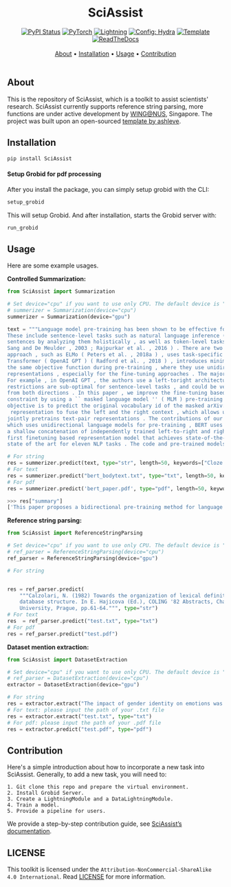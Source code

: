 
<div align="center">

# SciAssist
[![PyPI Status](https://badge.fury.io/py/sciassist.svg)](https://badge.fury.io/py/sciassist)
<a href="https://pytorch.org/get-started/locally/"><img alt="PyTorch" src="https://img.shields.io/badge/PyTorch-ee4c2c?logo=pytorch&logoColor=white"></a>
<a href="https://pytorchlightning.ai/"><img alt="Lightning" src="https://img.shields.io/badge/-Lightning-792ee5?logo=pytorchlightning&logoColor=white"></a>
<a href="https://hydra.cc/"><img alt="Config: Hydra" src="https://img.shields.io/badge/Config-Hydra-89b8cd"></a>
<a href="https://github.com/ashleve/lightning-hydra-template"><img alt="Template" src="https://img.shields.io/badge/-Lightning--Hydra--Template-017F2F?style=flat&logo=github&labelColor=gray"></a><br>
[![ReadTheDocs](https://readthedocs.org/projects/wing-sciassist/badge/)](https://wing-sciassist.readthedocs.io/en/latest/Usage.html#controlled-summarization(cocoscisum))
  <br> <br>
  <a href="#about">About</a> •
  <a href="#installation">Installation</a> •
  <a href="#usage">Usage</a> •
  <a href="#contribution">Contribution</a> 
  <br> <br>
</div>

## About

This is the repository of SciAssist, which is a toolkit to assist scientists' research. SciAssist currently supports reference string parsing, more functions are under active development by [WING@NUS](https://wing.comp.nus.edu.sg/), Singapore. The project was built upon an open-sourced [template by ashleve](https://github.com/ashleve/lightning-hydra-template).

## Installation

``` bash
pip install SciAssist
```
#### Setup Grobid for pdf processing
After you install the package, you can simply setup grobid with the CLI:
```bash
setup_grobid
```
This will setup Grobid. And after installation, starts the Grobid server with:
```bash
run_grobid
```




## Usage

Here are some example usages.



**Controlled Summarization:**

```python
from SciAssist import Summarization

# Set device="cpu" if you want to use only CPU. The default device is "gpu".
# summerizer = Summarization(device="cpu")
summerizer = Summarization(device="gpu")

text = """Language model pre-training has been shown to be effective for improving many natural language processing tasks ( Dai and Le , 2015 ; Peters et al. , 2018a ; Radford et al. , 2018 ; Howard and Ruder , 2018 ) . 
These include sentence-level tasks such as natural language inference ( Bowman et al. , 2015 ; Williams et al. , 2018 ) and paraphrasing ( Dolan and Brockett , 2005 ) , which aim to predict the relationships between 
sentences by analyzing them holistically , as well as token-level tasks such as named entity recognition and question answering , where models are required to produce fine-grained output at the token level ( Tjong Kim 
Sang and De Meulder , 2003 ; Rajpurkar et al. , 2016 ) . There are two existing strategies for applying pre-trained language representations to downstream tasks : feature-based and fine-tuning . The feature-based 
approach , such as ELMo ( Peters et al. , 2018a ) , uses task-specific architectures that include the pre-trained representations as additional features . The fine-tuning approach , such as the Generative Pre-trained 
Transformer ( OpenAI GPT ) ( Radford et al. , 2018 ) , introduces minimal task-specific parameters , and is trained on the downstream tasks by simply fine-tuning all pretrained parameters . The two approaches share 
the same objective function during pre-training , where they use unidirectional language models to learn general language representations . We argue that current techniques restrict the power of the pre-trained 
representations , especially for the fine-tuning approaches . The major limitation is that standard language models are unidirectional , and this limits the choice of architectures that can be used during pre-training .
For example , in OpenAI GPT , the authors use a left-toright architecture , where every token can only attend to previous tokens in the self-attention layers of the Transformer ( Vaswani et al. , 2017 ) . Such 
restrictions are sub-optimal for sentence-level tasks , and could be very harmful when applying finetuning based approaches to token-level tasks such as question answering , where it is crucial to incorporate context 
from both directions . In this paper , we improve the fine-tuning based approaches by proposing BERT : Bidirectional Encoder Representations from Transformers . BERT alleviates the previously mentioned unidirectionality 
constraint by using a `` masked language model '' ( MLM ) pre-training objective , inspired by the Cloze task ( Taylor , 1953 ) . The masked language model randomly masks some of the tokens from the input , and the 
objective is to predict the original vocabulary id of the masked arXiv:1810.04805v2 [ cs.CL ] 24 May 2019 word based only on its context . Unlike left-toright language model pre-training , the MLM objective enables the
 representation to fuse the left and the right context , which allows us to pretrain a deep bidirectional Transformer . In addition to the masked language model , we also use a `` next sentence prediction '' task that
jointly pretrains text-pair representations . The contributions of our paper are as follows : • We demonstrate the importance of bidirectional pre-training for language representations . Unlike Radford et al . ( 2018 ) ,
which uses unidirectional language models for pre-training , BERT uses masked language models to enable pretrained deep bidirectional representations . This is also in contrast to Peters et al . ( 2018a ) , which uses
a shallow concatenation of independently trained left-to-right and right-to-left LMs . • We show that pre-trained representations reduce the need for many heavily-engineered taskspecific architectures . BERT is the 
first finetuning based representation model that achieves state-of-the-art performance on a large suite of sentence-level and token-level tasks , outperforming many task-specific architectures . • BERT advances the 
state of the art for eleven NLP tasks . The code and pre-trained models are available at https : //github.com/ google-research/bert .  """

# For string
res = summerizer.predict(text, type="str", length=50, keywords=["Cloze task"])
# For text
res = summerizer.predict("bert_bodytext.txt", type="txt", length=50, keywords=["Cloze task"])
# For pdf
res = summerizer.predict('bert_paper.pdf', type="pdf", length=50, keywords=["Cloze task"])

>>> res["summary"]
['This paper proposes a bidirectional pre-training method for language representations. The method is inspired by the Cloze task. The method is evaluated on a large suite of sentence-level and token-level tasks.']


```



**Reference string parsing:**



```python
from SciAssist import ReferenceStringParsing

# Set device="cpu" if you want to use only CPU. The default device is "gpu".
# ref_parser = ReferenceStringParsing(device="cpu")
ref_parser = ReferenceStringParsing(device="gpu")

# For string


res = ref_parser.predict(
    """Calzolari, N. (1982) Towards the organization of lexical definitions on a 
    database structure. In E. Hajicova (Ed.), COLING '82 Abstracts, Charles 
    University, Prague, pp.61-64.""", type="str")
# For text
res  = ref_parser.predict("test.txt", type="txt")
# For pdf
res = ref_parser.predict("test.pdf")
```




**Dataset mention extraction:**

```python
from SciAssist import DatasetExtraction

# Set device="cpu" if you want to use only CPU. The default device is "gpu".
# ref_parser = DatasetExtraction(device="cpu")
extractor = DatasetExtraction(device="gpu")

# For string
res = extractor.extract("The impact of gender identity on emotions was examined by researchers using a subsample from the National Longitudinal Study of Adolescent Health. The study aimed to investigate the direct effects of gender identity on emotional experiences and expression. By focusing on a subsample of the larger study, the researchers were able to hone in on the specific relationship between gender identity and emotions. Through their analysis, the researchers sought to determine whether gender identity could have a significant and direct impact on emotional well-being. The findings of the study have important implications for our understanding of the complex interplay between gender identity and emotional experiences, and may help to inform future interventions and support for individuals who experience gender-related emotional distress.", type="str")
# For text: please input the path of your .txt file
res = extractor.extract("test.txt", type="txt")
# For pdf: please input the path of your .pdf file
res = extractor.predict("test.pdf", type="pdf")
```



## Contribution

Here's a simple introduction about how to incorporate a new task into SciAssist. 
Generally, to add a new task, you will need to:

    1. Git clone this repo and prepare the virtual environment.
    2. Install Grobid Server.
    3. Create a LightningModule and a DataLightningModule.
    4. Train a model.
    5. Provide a pipeline for users.

We provide a step-by-step contribution guide, see [SciAssist’s documentation](https://wing-sciassist.readthedocs.io/en/latest/Contribution.html#).

## LICENSE
This toolkit is licensed under the `Attribution-NonCommercial-ShareAlike 4.0 International`.
Read [LICENSE](https://github.com/WING-NUS/SciAssist/blob/main/LICENSE) for more information.